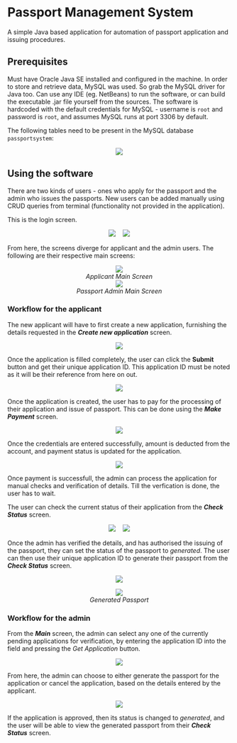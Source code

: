 # Passport Management System
A simple Java based application for automation of passport application and issuing procedures.

## Prerequisites
Must have Oracle Java SE installed and configured in the machine. In order to store and retrieve data, MySQL was used. So grab the MySQL driver for Java too. Can use any IDE (eg. NetBeans) to run the software, or can build the executable .jar file yourself from the sources.
The software is hardcoded with the default credentials for MySQL - username is `root` and password is `root`, and assumes MySQL runs at port 3306 by default.

The following tables need to be present in the MySQL database `passportsystem`:
<p align="center"><img src="http://i65.tinypic.com/2eelnnn.png"/></p>

## Using the software
There are two kinds of users - ones who apply for the passport and the admin who issues the passports. New users can be added manually using CRUD queries from terminal (functionality not provided in the application).

This is the login screen.
<p align="center"><img src ="http://i67.tinypic.com/14w80wi.png"/>&nbsp&nbsp&nbsp&nbsp<img src="http://i66.tinypic.com/34pcors.png"/></p>

From here, the screens diverge for applicant and the admin users. The following are their respective main screens:
<p align="center"><img src ="http://i65.tinypic.com/2lc72f6.png"/><br><em>Applicant Main Screen</em><br>
<img src="http://i63.tinypic.com/21kim3a.png"/><br><em>Passport Admin Main Screen</em></p>

### Workflow for the applicant
The new applicant will have to first create a new application, furnishing the details requested in the **_Create new application_** screen.
<p align="center"><img src ="http://i64.tinypic.com/nxnkhg.png"/></p>

Once the application is filled completely, the user can click the **Submit** button and get their unique application ID. This application ID must be noted as it will be their reference from here on out.
<p align="center"><img src ="http://i66.tinypic.com/fbapnt.png"/></p>

Once the application is created, the user has to pay for the processing of their application and issue of passport. This can be done using the **_Make Payment_** screen.
<p align="center"><img src ="http://i63.tinypic.com/1fk0hj.png"/></p>

Once the credentials are entered successfully, amount is deducted from the account, and payment status is updated for the application.
<p align="center"><img src ="http://i64.tinypic.com/2mnkdue.png"/></p>

Once payment is successfull, the admin can process the application for manual checks and verification of details. Till the verfication is done, the user has to wait.

The user can check the current status of their application from the **_Check Status_** screen.
<p align="center"><img src ="http://i66.tinypic.com/2evdj7c.png"/>&nbsp&nbsp&nbsp&nbsp<img src ="http://i63.tinypic.com/25recz8.png"/></p>

Once the admin has verified the details, and has authorised the issuing of the passport, they can set the status of the passport to *generated*. The user can then use their unique application ID to generate their passport from the **_Check Status_** screen.
<p align="center"><img src ="http://i68.tinypic.com/2dbtc29.png"/></p>

<p align="center"><img src ="http://i63.tinypic.com/ei5lw1.png"/><br><em>Generated Passport</em></p>

### Workflow for the admin
From the **_Main_** screen, the admin can select any one of the currently pending applications for verification, by entering the application ID into the field and pressing the *Get Application* button.
<p align="center"><img src ="http://i66.tinypic.com/20aoqs1.png"/></p>

From here, the admin can choose to either generate the passport for the application or cancel the application, based on the details entered by the applicant.
<p align="center"><img src ="http://i68.tinypic.com/2a9sk5l.png"/></p>

If the application is approved, then its status is changed to _generated_, and the user will be able to view the generated passport from their **_Check Status_** screen.

